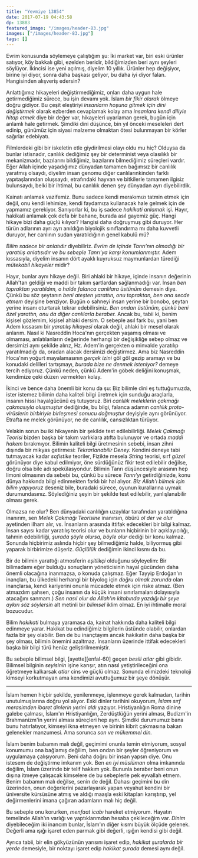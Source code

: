 ```yaml
---
title: "Yevmiye 13854"
date: 2017-07-19 04:43:58
dp: 13883
featured_image: "/images/header-83.jpg"
images: ["/images/header-83.jpg"]
tags: []
---
```


Evrim konusunda söylemeye çalıştığım şu: İki market var, biri eski ürünler
satıyor, köy bakkalı gibi, ezelden beridir, bildiğimizden beri aynı şeyleri
söylüyor. İkincisi ise yeni açılmış, diyelim 10 yıllık. Ürünler hep değişiyor,
birine iyi diyor, sonra daha başkası geliyor, bu daha iyi diyor falan.
Hangisinden alışveriş edersin?

Anlattığımız hikayeleri değiştirmediğimiz, onları daha uygun hale getirmediğimiz
sürece, bu işin devamı yok. İslam *bir fikir olarak* ölmeye doğru gidiyor. Bu
çeşit eleştiriyi *insanların hoşuna gitmek için dini değiştirmek* olarak
ezberden cevaplamak kolay ama *insanlara kendi diliyle hitap etmek* diye bir
değer var, hikayeleri uyarlaman gerek, bugün için anlamlı hale getirmek. Şimdiki
dini düşünce, bin yıl önceki meseleleri dert edinip, günümüz için siyasi malzeme
olmaktan ötesi bulunmayan bir körler sağırlar edebiyatı.

Filmlerdeki gibi bir iskeletin etle giydirilmesi olayı oldu mu hiç? Olduysa da
bunlar istisnadır, canlılık dediğimiz şey bir determinist veya olasılıklı bir
mekanizmadır, bazılarını bildiğimiz, bazılarını bilmediğimiz süreçleri vardır.
Eğer Allah içinde yaşadığımız dünyadan tamamen bağımsız bir canlılık yaratmış
olsaydı, diyelim insan genomu diğer canlılarınkinden farklı yapıtaşlarından
oluşsaydı, etrafındaki hayvan ve bitkilerle tamamen ilgisiz bulunsaydı, belki
bir ihtimal, bu canlılık denen şey dünyadan ayrı diyebilirdik.

Kainatı anlamak vazifemiz. Bunu sadece kendi merakımızı tatmin etmek için değil,
onu kendi lehimize, kendi faydamıza kullanacak hale gelmek için de yapmamız
gerekiyor. Sanıyorlar ki, bu iş sadece *hakikati anlamak* işi. Hayır, hakikati
anlamak çok defa bir bahane, burada asıl gayemiz güç. Hangi hikaye bizi daha
güçlü kılıyor? Hangisi daha doğruymuş gibi duruyor. Her türün adlarının ayrı
ayrı anıldığın biyolojik sınıflandırma mı daha kuvvetli duruyor, her canlının
sudan yaratıldığının genel kabulü mü?

*Bilim sadece bir anlatıdır* diyebiliriz. *Evrim de içinde Tanrı'nın olmadığı
bir yaratılış anlatısıdır ve bu sebeple Tanrı'ya karşı konumlanmıştır.* Adem
kıssasıyla, diyelim insanın dört ayaklı kuyruksuz maymunlardan türediği *mütekabil
hikayeler* midir?

Hayır, bunlar aynı hikaye değil. Biri ahlaki bir hikaye, içinde insanın
değerinin Allah'tan geldiği ve maddi bir takım şartlardan sağlanmadığı var.
İnsan *ben topraktan yaratıldım, o halde falanca canlılara üstünüm* demesin
diye. Çünkü bu söz şeytanın *beni ateşten yarattın, onu topraktan, ben ona secde
etmem* deyişine benziyor. Bugün o sahneyi insan yerine bir bonobo, şeytan yerine
insanı oturtarak tekrar edebilirsiniz. *Ben ondan üstünüm, çünkü beni özel
yarattın, onu da diğer canlılarla beraber.* Ancak bu, tabii ki, benim kişisel
gözlemim, kişisel ahlaki dersim. O sebeple asıl fark bu, yani ben Adem kıssasını
bir *yaratılış hikayesi* olarak değil, ahlaki bir mesel olarak anlarım. Nasıl ki
Nasreddin Hoca'nın gerçekten yaşamış olması ve olmaması, anlatılanların
değerinde herhangi bir değişikliğe sebep olmaz ve dersimizi aynı şekilde alırız,
Hz. Adem'in gerçekten o minvalde yaratılıp yaratılmadığı da, oradan alacak
dersimizi değiştirmez. Ama biz Nasreddin Hoca'nın yoğurt mayalamasının *gerçek
izini* göl göl gezip aramayı ve bu konudaki delilleri tartışmayı, *burada bize
ne denmek isteniyor?* demeye tercih ediyoruz. Çünkü neden, çünkü Adem'in göbek
deliğini konuşmak, kendimize çeki düzen vermekten kolay.

İkinci ve bence daha önemli bir konu da şu: Biz bilimle dini eş tuttuğumuzda,
ister istemez bilimin daha kaliteli bilgi üretmek için sunduğu araçlarla,
insanın hissi hayalgücünü eş tutuyoruz. Biri *canlılık meleklerin çakmağı
çakmasıyla oluşmuştur* dediğinde, bu bilgi, falanca adamın *canlılık
proto-virüslerin birbiriyle birleşmesi sonucu doğmuştur* deyişiyle aynı
görünüyor. Etrafta ne melek görünüyor, ne de canlılık, cansızlıktan türüyor.

Velakin sorun bu iki hikayenin bir şekilde test edilebilirliği. *Melek Çakmağı
Teorisi* bizden başka bir takım varlıklara atıfta bulunuyor ve ortada *maddi
hakem* bırakmıyor. Bilimin kaliteli bilgi üretmesinin sebebi, insan zihni
dışında bir mikyas getirmesi: *Tekrarlanabilir Deney.* Kendini deneye tabi
tutmayacak kadar *sofistike* teoriler, Fizikte mesela *String* teorisi, sırf
*güzel* görünüyor diye kabul edilmiyor, öne sürdüğünüz fikir test edilebilir
değilse, doğru olsa bile adı spekülasyondur. Bilimin Tanrı düşüncesiyle arasının
hep limoni olmasının da sebebi bu, çünkü bu sürece *Tanrı'yı* getirdiğinizde,
konu dünya hakkında bilgi edinmekten farklı bir hal alıyor. *Biz Allah'ı bilmek
için bilim yapıyoruz* deseniz bile, buradaki sürece, oyunun kurallarına uymak
durumundasınız. Söylediğiniz şeyin bir şekilde test edilebilir, yanlışlanabilir
olması gerek.

Olmazsa ne olur? Ben dünyadaki canlılığın uzaylılar tarafından yaratıldığına
inanırım, sen *Melek Çakmağı Teorisine* inanırsın, öbürü _ol der ve olur_
ayetinden ilham alır, vs. İnsanların arasında ittifak edecekleri bir bilgi
kalmaz. İnsan sayısı kadar yaratılış teorisi olur ve bunların hiçbirinin bir
açıklayıcılığı, tahmin edebilirliği, *şurada şöyle olursa, böyle olur* dediği
bir konu kalmaz. Sonunda hiçbirimiz aslında hiçbir şey bilmediğimiz halde,
biliyormuş gibi yaparak birbirimize düşeriz. *Güçlülük* dediğimin ikinci kısmı
da bu.

Bir de bilimin yarattığı atmosferin *eşitlikçi* olduğunu söyleyelim: Bir
bilimadamı eğer bulduğu sonuçların yöneticisinin hayal gücünden daha önemli
olacağına inanmazsa, o konuda çalışmaz. Eğer Tayyip Erdoğan'ın inançları, bu
ülkedeki herhangi bir biyolog için *doğru olmak zorunda* olan inançlarsa, kendi
kariyerini onunla mücadele etmek için riske atmaz. (Ben atmazdım şahsen, çoğu
insanın da küçük insani sınırlamaları dolayısıyla atacağını sanmam.) *Sen nasıl
olur da Allah'ın kitabında yazdığı bir şeye aykırı söz söylersin* alt metinli
bir *bilimsel* iklim olmaz. En iyi ihtimalle moral bozucudur. 

Bilim *hakikati* bulmaya yaramasa da, kainat hakkında daha kaliteli bilgi
edinmeye yarar. Hakikat bu edindiğimiz bilgilerin üstünde olabilir, onlardan
fazla bir şey olabilir. Ben de bu inançtayım ancak hakikatin daha başka bir şey
olması, bilimin önemini azaltmaz. İnsanların üzerinde ittifak edecekleri başka
bir bilgi türü henüz geliştirilmemiştir.

Bu sebeple bilimsel bilgi, [ayette][enfal-60] geçen *besili atlar* gibi gibidir.
Bilimsel bilginin *seyisinin* işine karışır, atın nasıl yetiştirileceğini ona
öğretmeye kalkarsak *atlar* cins ve güçlü olmaz. Sonunda elimizdeki teknoloji
kimseyi korkutmayan ama kendimizi avuttuğumuz bir şeye dönüşür.

------

İslam hemen hiçbir şekilde, yenilenmeye, işlenmeye gerek kalmadan, tarihin
unutulmuşlarına doğru yol alıyor. Eski dinler tarihini okuyorum, *İslam sırf
merasimden ibaret dinlerin yerini aldı* yazıyor. Hristiyanlığın Roma dinine
galebe çalması, İslam'ın Hristiyanlığın, Zerdüştlüğün yerini alması, Budizm'in
Brahmanizm'in yerini alması süreçleri hep aynı. Şimdiki durumumuz bana bunu
hatırlatıyor, kimseyi ikna etmeyen ve birinin kibrit çakmasına bakan gelenekler
manzumesi. Ama sorunca *son ve mükemmel din.*

İslam benim babamın malı değil, geçimimi onunla temin etmiyorum, sosyal konumumu
ona bağlamış değilim, ben ondan bir şeyler öğreniyorum ve uygulamaya
çalışıyorum. Beni daha doğru bir insan yapsın diye. Onu istesem de değiştirme
imkanım yok. Ben *en iyi müslüman* olma imkanında değilim, İslam üzerinde bir
telif hakkım yok. Bununla beraber beni onun dışına itmeye çalışacak kimselere de
bu sebeplerle pek eyvallah etmem. Benim babamın malı değilse, senin de değil.
Dahası geçimini bu din üzerinden, onun değerlerini pazarlayarak yapan veyahut
kendini bir üniversite kürsüsüne atmış ve aldığı maaşla eski kitapları
karıştırıp, yel değirmenlerini imana çağıran adamların malı hiç değil.

Bu sebeple onu korurken, *menfaat icabı* hareket etmiyorum. Hayatın temelinde
Allah'ın varlığı ve yaptıklarımdan hesaba çekileceğim var. *Dinim* diyebileceğim
iki inancım bunlar, İslam'ın diğer kısmı büyük ölçüde gelenek. Değerli ama ışığı
işaret eden parmak gibi değerli, ışığın kendisi gibi değil.

Ayrıca tabii, bir elin gökyüzünün yarısını işaret edip, *hakikat şuralarda bir
yerde* demesiyle, bir noktayı işaret edip *hakikat şurada* demesi aynı değil.

